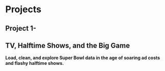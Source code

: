 # Projects
## Project 1-
## TV, Halftime Shows, and the Big Game
 **Load, clean, and explore Super Bowl data in the age of soaring ad costs and flashy halftime shows.**